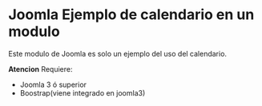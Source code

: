 Joomla Ejemplo de calendario en un modulo
===========================

Este modulo de Joomla es solo un ejemplo del uso del calendario.

**Atencion** Requiere:

 - Joomla 3 ó superior
 - Boostrap(viene integrado en joomla3)
